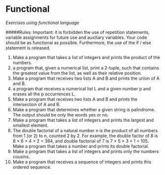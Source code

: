 # Functional
_Exercises using functional language_

#####Rules:
Important: it is forbidden the use of repetition statements, variable assignments for future use and auxiliary variables. Your code should be as functional as possible. Furthermore, the use of the if / else statement is released.

1. Make a program that takes a list of integers and prints the product of the numbers.
2. a program that, given a numerical list, print a 2-tuple, such that
  contains the greatest value from the list, as well as their relative position.
3. Make a program that receives two lists A and B and prints the union of A and B.
4. a program that receives a numerical list L and a given number p and erases all
  the p occurrences L.
5. Make a program that receives two lists A and B and prints the intersection of A and B.
6. Make a program that determines whether a given string is palindrome. The output should be
  only the words yes or no.
7. Make a program that takes a list of integers and prints the largest and smallest
  element.
8. The double factorial of a natural number n is the product of all numbers from 1 (or 2)
  to n, counted 2 by 2. For example, the double factor of 8 is 8 × 6 × 4 × 2 = 384, and
  double factorial of 7 is 7 × 5 × 3 × 1 = 105. Make a program that takes a number and
  prints its double factorial.
9. Make a program that takes a list of integers and prints only the numbers
  cousins.
10. Make a program that receives a sequence of integers and prints this
  ordered sequence.

